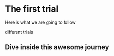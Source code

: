 # The first trial

Here is what we are going to follow

different trials 

## Dive inside this awesome journey
